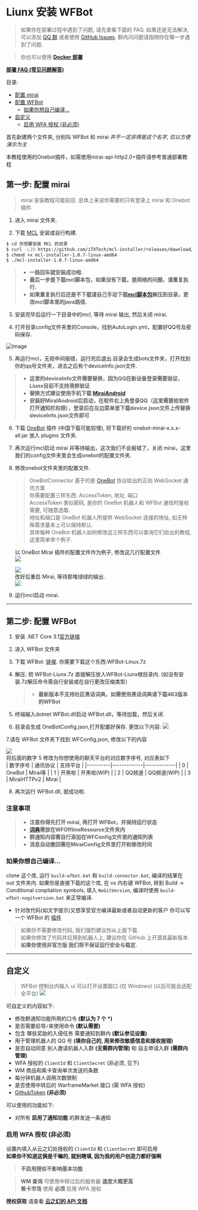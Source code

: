 # Liunx 安装 WFBot

> 如果你在部署过程中遇到了问题, 请先查看下面的 FAQ. 如果还是无法解决, 可以添加 [QQ 群](http://shang.qq.com/wpa/qunwpa?idkey=1a6da96f714791f3289ee2cafb98847efefd5c5d28e913b6bdf71b8d07e35c53) 或者使用 [GitHub Issues](https://github.com/TRKS-Team/WFBot/issues). 群内问问题请指明你在哪一步遇到了问题.

> 你也可以使用 [**Docker 部署**](docker.md)

[**部署 FAQ (常见问题解答)**](faq.md)

目录:

- [配置 mirai](#第一步-配置-mirai)
- [配置 WFBot](#第二步-配置-wfbot)
  - [如果你想自己编译...](#如果你想自己编译)
- [自定义](#自定义)
  - [启用 WFA 授权 (非必须)](#启用-wfa-授权-非必须)

首先新建两个文件夹, 分别叫 WFBot 和 mirai _并不一定非得是这个名字, 仅以方便演示为主_

本教程使用的Onebot插件，如需使用mirai-api-http2.0+插件请参考普通部署教程 

## 第一步: 配置 mirai
> mirai 安装教程可能较旧. 总体上来说你需要的只有登录上 mirai 和 Onebot 插件.

1. 进入 mirai 文件夹.

2. 下载 [MCL](https://github.com/iTXTech/mcl-installer/releases) 安装或自行构建.

```bash
$ cd 你想要安装 MCL 的目录
$ curl -LJO https://github.com/iTXTech/mcl-installer/releases/download/v1.0.7/mcl-installer-1.0.7-linux-amd64 # 如果是macOS，就将链接中的 linux 修改为 macos
$ chmod +x mcl-installer-1.0.7-linux-amd64
$ ./mcl-installer-1.0.7-linux-amd64
```
> - **一路回车就安装成功啦.**
> - **最后一步是下载mcl脚本包，如果没有下载，是网络的问题，请重复执行.**
> - **如果重复执行后还是不下载请自己手动下载[mcl脚本包](https://github.com/iTXTech/mirai-console-loader/releases)解压到目录，更改mcl脚本里的java路径.**

3. 安装完毕后运行一下目录中的mcl, 等待 mirai 输出, 然后关闭 mirai.

4. 打开目录config文件夹里的Console，找到AutoLogin.yml，配置好QQ号及密码保存.

![image](https://user-images.githubusercontent.com/52833112/125388125-83923800-e3d1-11eb-9488-5e853ae16472.png)

5. 再运行mcl，无视中间报错，运行完后退出.目录会生成bots文件夹，打开找到你的qq号文件夹，进去之后有个deviceInfo.json文件.
> - **这里的deviceInfo文件需要替换，因为QQ在新设备登录需要验证，Liunx目前不支持滑屏验证**
> - **替换方式建议使用手机下载 [ MiraiAndroid](https://github.com/mzdluo123/MiraiAndroid/releases)**
> - **安装好MiralAndroid后启动，在软件右上角登录QQ（这里需要给软件打开通知栏权限），登录后在左边菜单里下载device.json文件上传替换deviceInfo.json文件即可**
   
6. 下载 [OneBot](https://github.com/yyuueexxiinngg/onebot-kotlin/releases) 插件 (中国下载可能较慢), 将下载好的 onebot-mirai-x.x.x-all.jar 放入 plugins 文件夹.

7. 再次运行mcl启动 mirai 并等待输出，这次我们不会报错了，关闭 mirai，这里我们的config文件夹里会生成onebot的配置文件夹.

8. 修改onebot文件夹里的配置文件.
 
   > OneBotConnector 基于的是 [OneBot](https://github.com/botuniverse/onebot-11) 协议给出的正向 WebSocket 通讯方案  
   > 你需要配置三样东西: AccessToken, 地址, 端口  
   > AccessToken 类似密码, 是你的 OneBot 机器人和 WFBot 通信时鉴权需要, 可随意选取.  
   > 地址和端口是 OneBot 机器人所提供 WebSocket 连接的地址, 如无特殊需求基本上可以保持默认.  
   > 具体每种 OneBot 机器人如何修改这三样东西可以查询它们给出的教程, 这里简单举个例子.

   以 OneBot Mirai 插件的配置文件作为例子, 修改这几行配置文件  
   ![](images/QQ%E6%88%AA%E5%9B%BE20220621231503.png)
   
   ![](images/QQ截图20211110000226.png)  
   改好后重启 Mirai, 等待那堆绿绿的输出.  
   ![](images/QQ截图20220619213108.png)

9. 运行mcl启动 mirai.

---

## 第二步: 配置 WFBot

1. 安装 .NET Core 3.1[官方链接](https://docs.microsoft.com/zh-cn/dotnet/core/install/linux) 

2. 进入 WFBot 文件夹

3. 下载 WFBot: [链接](https://github.com/TRKS-Team/WFBot/releases/latest). 你需要下载这个东西:WFBot-Linux.7z

4. 解压: 把 WFBot-Liunx.7z 直接解压放入WFBot-Liunx根目录内.
   (如没有安装.7z解压命令需自行安装或在自行更改压缩类型）
   > - **最新版本不支持社区黑话词典，如需使用黑话词典请下载463版本的WFBot**

5. 终端输入dotnet WFBot.dll启动 WFBot.dll，等待加载，然后关闭.

6. 目录会生成 OneBotConfig.json,打开配置好保存.
   更改以下内容:
   ![](images/QQ%E6%88%AA%E5%9B%BE20220621232534.png)

7.请在 WFBot 文件夹下找到 WFConfig.json, 修改以下的内容

   ![](images/QQ%E6%88%AA%E5%9B%BE20220621224330.png)  
   将后面的数字 5 修改为你想使用的聊天平台的对应数字序号, 对应表如下  
| 数字序号 | 通讯协议    | 支持平台    |
|----------|-------------|-------------|
| 0        | OneBot      | Mirai等     |
| 1        | 开黑啦      | 开黑啦(WIP) |
| 2        | QQ频道      | QQ频道(WIP) |
| 3        | MiraiHTTPv2 | Mirai       |

8. 再次运行 WFBot.dll, 就成功啦.

### 注意事项
> - **注意你得先打开 mirai, 再打开 WFBot，并保持运行状态**
> - **[词典](https://github.com/Wapriaily/WF_Sale)需放在WFOfflineResource文件夹内**
> - **群通知内容需自行添加在WFConfig文件里的通知列表**
> - **消息自动撤回需在MiraiConfig文件里打开和修改时间**

### 如果你想自己编译...

clone 这个库, 运行 `build-wfbot.bat` 和 `build-connector.bat`, 编译的结果在 out 文件夹内.
如果你是直接下载的这个库, 在 vs 内右键 WFBot, 转到 Build -> Conditional conpliation symbols, 填入 `NoGitVersion`, 编译时使用 `build-wfbot-nogitversion.bat` 来正常编译.

- 针对改代码(如文字提示)又想享受官方编译最新或者自动更新的客户 你可以写一个 WFBot 的 [插件](plugin.md)

> 如果你不需要修改代码, 我们强烈建议你从上面下载.  
> 如果你修改了代码并应用到机器人上, 建议你在 GitHub 上开源其最新版本.  
> **如果你使用非官方版 我们将不保证运行安全与稳定.**

---

## 自定义

> WFBot 控制台内输入 ui 可以打开设置窗口 (仅 Windows) (以后可能会适配全平台)
> ![](images/2021-01-20-23-36-00.png)

可自定义的内容如下:

- 修改群通知功能所用的口令 **(默认为 7 个 \*)**
- 是否需要前导`/`来使用命令 **(默认需要)**
- 包含 哪些奖励的入侵任务 需要通知到群内 **(默认参见设置)**
- 用于管理机器人的 QQ 号 **(填你自己的, 用来修改敏感信息和接收报错)**
- 是否自动同意 别人邀请机器人入群 **(无需群内管理)** 和 自主申请入群 **(需群内管理)**
- WFA 授权的 `ClientId` 和 `ClientSecret` (非必须, 见下)
- WM 商品和紫卡查询单次发送的条数
- 每分钟机器人调用次数限制
- 是否使用中转后的 WarframeMarket 接口 (需 WFA 授权)
- [GithubToken](token.md) **(非必须)**

可以使用的功能如下:

- 对所有 **启用了通知功能** 的群发送一条通知

### 启用 WFA 授权 **(非必须)**

设置内填入从云之幻处授权的 `ClientId` 和 `ClientSecret` 即可启用  
**如果你不知道这俩是干嘛的, 就别瞎填, 因为我的用户创造力都好强啊**

> **不启用授权不影响基本功能**

> **WM 查询** 可使用中转过后的服务器 **速度大概更高**  
> **紫卡市场** 使用 **必须** 启用 WFA 授权

**授权获取** 请查看 **[云之幻的 API 文档](https://www.richasy.cn/wfa-api-apply/)**
